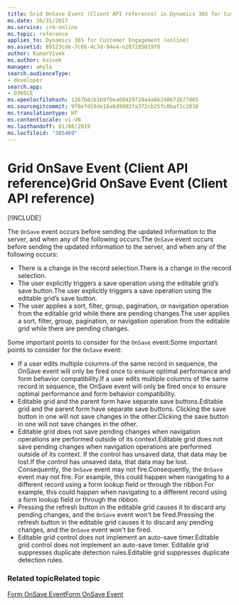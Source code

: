 ```yaml
---
title: Grid OnSave Event (Client API reference) in Dynamics 365 for Customer Engagement| MicrosoftDocs
ms.date: 10/31/2017
ms.service: crm-online
ms.topic: reference
applies_to: Dynamics 365 for Customer Engagement (online)
ms.assetid: 89123cde-7c66-4c7d-94e4-e287285019f8
author: KumarVivek
ms.author: kvivek
manager: amyla
search.audienceType:
- developer
search.app:
- D365CE
ms.openlocfilehash: 1267b8cb1b9f0ea08429728a4a8b240671b77d65
ms.sourcegitcommit: 9f0efd59de16a6d9902fa372cb25fc0baf1c2838
ms.translationtype: HT
ms.contentlocale: vi-VN
ms.lasthandoff: 01/08/2019
ms.locfileid: "385469"
---
```

# <a name="grid-onsave-event-client-api-reference"></a><span data-ttu-id="e7732-102">Grid OnSave Event (Client API reference)</span><span class="sxs-lookup"><span data-stu-id="e7732-102">Grid OnSave Event (Client API reference)</span></span>

[!INCLUDE[](../../../../includes/cc_applies_to_update_9_0_0.md)]

<span data-ttu-id="e7732-103">The `OnSave` event occurs before sending the updated information to the server, and when any of the following occurs:</span><span class="sxs-lookup"><span data-stu-id="e7732-103">The `OnSave` event occurs before sending the updated information to the server, and when any of the following occurs:</span></span> 
- <span data-ttu-id="e7732-104">There is a change in the record selection.</span><span class="sxs-lookup"><span data-stu-id="e7732-104">There is a change in the record selection.</span></span>
- <span data-ttu-id="e7732-105">The user explicitly triggers a save operation using the editable grid’s save button.</span><span class="sxs-lookup"><span data-stu-id="e7732-105">The user explicitly triggers a save operation using the editable grid’s save button.</span></span>
- <span data-ttu-id="e7732-106">The user applies a sort, filter, group, pagination, or navigation operation from the editable grid while there are pending changes.</span><span class="sxs-lookup"><span data-stu-id="e7732-106">The user applies a sort, filter, group, pagination, or navigation operation from the editable grid while there are pending changes.</span></span>

<span data-ttu-id="e7732-107">Some important points to consider for the `OnSave` event:</span><span class="sxs-lookup"><span data-stu-id="e7732-107">Some important points to consider for the `OnSave` event:</span></span> 
- <span data-ttu-id="e7732-108">If a user edits multiple columns of the same record in sequence, the OnSave event will only be fired once to ensure optimal performance and form behavior compatibility.</span><span class="sxs-lookup"><span data-stu-id="e7732-108">If a user edits multiple columns of the same record in sequence, the OnSave event will only be fired once to ensure optimal performance and form behavior compatibility.</span></span>
- <span data-ttu-id="e7732-109">Editable grid and the parent form have separate save buttons.</span><span class="sxs-lookup"><span data-stu-id="e7732-109">Editable grid and the parent form have separate save buttons.</span></span> <span data-ttu-id="e7732-110">Clicking the save button in one will not save changes in the other.</span><span class="sxs-lookup"><span data-stu-id="e7732-110">Clicking the save button in one will not save changes in the other.</span></span>
- <span data-ttu-id="e7732-111">Editable grid does not save pending changes when navigation operations are performed outside of its context.</span><span class="sxs-lookup"><span data-stu-id="e7732-111">Editable grid does not save pending changes when navigation operations are performed outside of its context.</span></span> <span data-ttu-id="e7732-112">If the control has unsaved data, that data may be lost.</span><span class="sxs-lookup"><span data-stu-id="e7732-112">If the control has unsaved data, that data may be lost.</span></span> <span data-ttu-id="e7732-113">Consequently, the `OnSave` event may not fire.</span><span class="sxs-lookup"><span data-stu-id="e7732-113">Consequently, the `OnSave` event may not fire.</span></span> <span data-ttu-id="e7732-114">For example, this could happen when navigating to a different record using a form lookup field or through the ribbon.</span><span class="sxs-lookup"><span data-stu-id="e7732-114">For example, this could happen when navigating to a different record using a form lookup field or through the ribbon.</span></span>
- <span data-ttu-id="e7732-115">Pressing the refresh button in the editable grid causes it to discard any pending changes, and the `OnSave` event won't be fired.</span><span class="sxs-lookup"><span data-stu-id="e7732-115">Pressing the refresh button in the editable grid causes it to discard any pending changes, and the `OnSave` event won't be fired.</span></span>
- <span data-ttu-id="e7732-116">Editable grid control does not implement an auto-save timer.</span><span class="sxs-lookup"><span data-stu-id="e7732-116">Editable grid control does not implement an auto-save timer.</span></span>
<span data-ttu-id="e7732-117">Editable grid suppresses duplicate detection rules.</span><span class="sxs-lookup"><span data-stu-id="e7732-117">Editable grid suppresses duplicate detection rules.</span></span>

### <a name="related-topic"></a><span data-ttu-id="e7732-118">Related topic</span><span class="sxs-lookup"><span data-stu-id="e7732-118">Related topic</span></span>
[<span data-ttu-id="e7732-119">Form OnSave Event</span><span class="sxs-lookup"><span data-stu-id="e7732-119">Form OnSave Event</span></span>](form-onsave.md)



